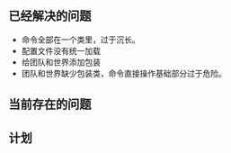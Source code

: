 ## 已经解决的问题
- 命令全部在一个类里，过于沉长。
- 配置文件没有统一加载
- 给团队和世界添加包装
- 团队和世界缺少包装类，命令直接操作基础部分过于危险。


## 当前存在的问题



## 计划












